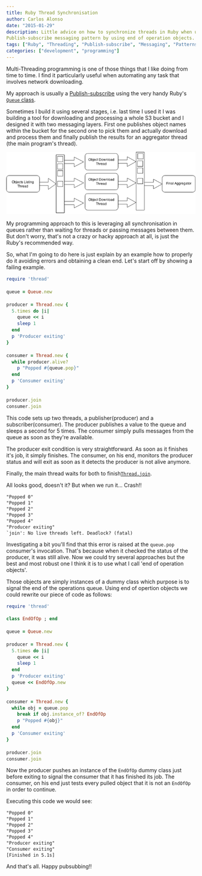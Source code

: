 ```yaml
---
title: Ruby Thread Synchronisation
author: Carlos Alonso
date: "2015-01-29"
description: Little advice on how to synchronize threads in Ruby when using the
Publish-subscribe messaging pattern by using end of operation objects.
tags: ["Ruby", "Threading", "Publish-subscribe", "Messaging", "Patterns", "Synchronisation"]
categories: ["development", "programming"]
---
```


Multi-Threading programming is one of those things that I like doing from time
to time. I find it particularly useful when automating any task that involves
network downloading.

My approach is usually a [Publish-subscribe](http://en.wikipedia.org/wiki/Publish%E2%80%93subscribe_pattern) using the very handy Ruby's
[`Queue` class](http://ruby-doc.org/stdlib-2.0/libdoc/thread/rdoc/Queue.html).

Sometimes I build it using several stages, i.e. last time I used it I was building
a tool for downloading and processing a whole S3 bucket and I designed it with
two messaging layers. First one publishes object names within the bucket
for the second one to pick them and actually download and process them and finally
publish the results for an aggregator thread (the main program's thread).

![2 Stages Pub Sub Diagram](/media/2_stages_pub_sub_diagram.png)

My programming approach to this is leveraging all synchronisation in queues rather
than waiting for threads or passing messages between them.
But don't worry, that's not a crazy or hacky approach at all, is just the Ruby's
recommended way.

So, what I'm going to do here is just explain by an example how to properly do
it avoiding errors and obtaining a clean end. Let's start off by showing a
failing example.

```ruby
require 'thread'

queue = Queue.new

producer = Thread.new {
  5.times do |i|
    queue << i
    sleep 1
  end
  p 'Producer exiting'
}

consumer = Thread.new {
  while producer.alive?
    p "Popped #{queue.pop}"
  end
  p 'Consumer exiting'
}

producer.join
consumer.join
```

This code sets up two threads, a publisher(producer) and a subscriber(consumer).
The producer publishes a value to the queue and sleeps a second for 5 times.
The consumer simply pulls messages from the queue as soon as they're available.

The producer exit condition is very straightforward. As soon as it finishes it's
job, it simply finishes. The consumer, on his end, monitors the producer status
and will exit as soon as it detects the producer is not alive anymore.

Finally, the main thread waits for both to finish[`Thread.join`](http://www.ruby-doc.org/core-2.2.0/Thread.html#method-i-join).

All looks good, doesn't it? But when we run it... Crash!!
```
"Popped 0"
"Popped 1"
"Popped 2"
"Popped 3"
"Popped 4"
"Producer exiting"
`join': No live threads left. Deadlock? (fatal)
```

Investigating a bit you'll find that this error is raised at the `queue.pop` consumer's
invocation. That's because when it checked the status of the producer, it was still alive.
Now we could try several approaches but the best and most robust one I think it is to use
what I call 'end of operation objects'.

Those objects are simply instances of a dummy class which purpose is to signal the end
of the operations queue. Using end of opertion objects we could rewrite our piece
of code as follows:

```ruby
require 'thread'

class EndOfOp ; end

queue = Queue.new

producer = Thread.new {
  5.times do |i|
    queue << i
    sleep 1
  end
  p 'Producer exiting'
  queue << EndOfOp.new
}

consumer = Thread.new {
  while obj = queue.pop
    break if obj.instance_of? EndOfOp
    p "Popped #{obj}"
  end
  p 'Consumer exiting'
}

producer.join
consumer.join
```

Now the producer pushes an instance of the `EndOfOp` dummy class just before exiting
to signal the consumer that it has finished its job. The consumer, on his end just
tests every pulled object that it is not an `EndOfOp` in order to continue.

Executing this code we would see:
```
"Popped 0"
"Popped 1"
"Popped 2"
"Popped 3"
"Popped 4"
"Producer exiting"
"Consumer exiting"
[Finished in 5.1s]
```

And that's all. Happy pubsubbing!!

